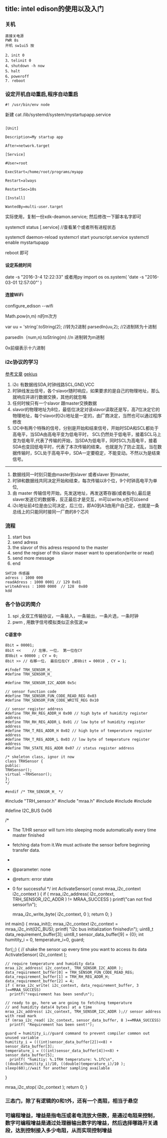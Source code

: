 title: intel edison的使用以及入门
-----

### 关机
```
直接关电源 
PWR 8s
开机 sw1ui5 按

2、init 0 
3、telinit 0 
4、shutdown -h now 
5、halt
6、poweroff
7. reboot
```

### 设定开机自动重启,程序自动重启

```
#! /usr/bin/env node

```
新建  cat /lib/systemd/system/mystartupapp.service

```

[Unit]
 
Description=My startup app
 
After=network.target
 
[Service]
 
#User=root

ExecStart=/home/root/programs/myapp
 
Restart=always
 
RestartSec=10s
 
[Install]
 
WantedBy=multi-user.target
```

实际使用，复制一份xdk-deamon.service;
然后修改一下脚本名字即可

systemctl status [.service] //查看某个或者所有进程状态

systemctl daemon-reload
systemcrl start yourscript.service
systemctl enable mystartupapp

reboot
即可

#### 设定系统时间

date -s "2016-3-4 12:22:33"
或者用py 
import os 
os.system( 'date -s "2016-03-01 12:57:00"' )

#### 连接WiFi
configure_edison --wifi

Math.pow(n,m) n的m次方

var uu = 'string'.toString(2); //转为2进制
parsedIn(uu,2); //2进制转为十进制

parsedIn（num,n).toString(m) //n 进制转为m进制

0x前缀表示十六进制

### i2c协议的学习
[参考文章](http://www.robot-electronics.co.uk/i2c-tutorial)
[gekius](http://tec.gekius.com/page/2)

1. i2c 有数据线SDA,时钟线路SCL,GND,VCC
2. 时钟线发出信号，各个slavor随时响应，如果要求的是自己的物理地址，那么就响应并进行数据交换，其他的就忽略 
3. 任何时候只有一个slavor 跟master交换数据
4.  slavor的物理地址为8位，最低位决定对该slavor读取还是写，高7位决定它的物理地址，每个slavor的i2c地址是一定的，由厂商决定，当然也可以通过程序修改
5. I2C中有两个特殊的信号，分别是开始和结束信号，开始时SDA和SCL都处于高电平，当SDA由高电平变为低电平时，	SCL仍然处于低电平，接着SCL马上变为低电平,代表了传输的开始，当SDA为低电平，同时SCL为高电平，接着SDA也变回低电平时，代表了本次传输的结束。 也就是为了防止混乱，当在数据传输时，SCL处于高电平中，SDA一定要稳定，不能变动。不然以为是结束信号。

---
1. 数据线同一时刻只能由master到slaver 或者slaver 到master,
2. 时钟和数据线共同决定开始和结束，每次传输以8个位，9个时钟高电平为单位,
3. 由 master 传输信号开始，先发送地址，再发送寄存器(或者指令),最后是slaver发送它的数据等，反正最后才是交互，m可以write,s也可以send
4. i2c地址前4位是由公司决定，后三位，即A0到A3由用户自己定，也就是一条总线上的只能同时接同一厂商的8个芯片

### 流程
1. start bus
2. send adress
3. the slavor of this adress respond to the master
4. send the regiser of this slavor maser want to operation(write or read)
5. send more message
6. end

```
SHT20 传感器
adress : 1000 000 
readAdress : 1000 0001 // 129 0x81
writeAdress : 1000 0000  // 128  0x80
kdd
```

### 各个协议的简介
1. spi ,全双工传输协议，一条输入，一条输出，一条片选，一条时钟
2. pwm , 用数字信号模拟类似正余弦波;w


#### C语言中
```
8bit = 00001;
8bit <<     // 左移，一位， 第一位在CY
即8bit = 00000 ; CY = 0;
8bit >> // 右移一位， 最后位在CY ,即8bit = 00010 , CY = 1; 
```


```
#ifndef TRH_SENSOR_H_
#define TRH_SENSOR_H_
 
#define TRH_SENSOR_I2C_ADDR 0x5c
 
// sensor function code
#define TRH_SENSOR_FUN_CODE_READ_REG 0x03
#define TRH_SENSOR_FUN_CODE_WRITE_REG 0x10
 
// sensor register address
#define TRH_RH_REG_ADDR_H 0x00 // high byte of humidity register address
#define TRH_RH_REG_ADDR_L 0x01 // low byte of humidity register address
#define TRH_T_REG_ADDR_H 0x02 // high byte of temperature register address
#define TRH_T_REG_ADDR_L 0x03 // low byte of temperature register address
#define TRH_STATE_REG_ADDR 0x07 // status register address
 
/* skeleton class, ignor it now
class TRHSensor {
public:
TRHSensor();
virtual ~TRHSensor();
};
*/
 
#endif /* TRH_SENSOR_H_ */
```
#include "TRH_sensor.h"
#include "mraa.h"
#include 
#include 
#include 
 
#define I2C_BUS 0x06
 
/*
* The T/HR sensor will turn into sleeping mode automatically every time master finished
* fetching data from it.We must activate the sensor before beginning transfer data.
*
* @parameter: none
* @return: error state
* 0 for successful
*/
int ActivateSensor( const mraa_i2c_context i2c_context )
{
  if ( mraa_i2c_address( i2c_context, TRH_SENSOR_I2C_ADDR ) != MRAA_SUCCESS )
    printf("can not find sensor!\n");
 
  mraa_i2c_write_byte( i2c_context, 0 );
  return 0;
}
 
int main()
{
  mraa_init();
  mraa_i2c_context i2c_context = mraa_i2c_init(I2C_BUS);
    printf( "i2c bus initialization finished\n");
  uint8_t data_requirement_buffer[3];
  uint8_t sensor_data_buffer[9] = {0};
  int humitity_i = 0, temperature_i=0, guard;
 
  for(;;)
  {
    // shake the sensor up every time you want to access its data
    ActivateSensor( i2c_context );
 
    // require temperature and humidity data
    mraa_i2c_address( i2c_context, TRH_SENSOR_I2C_ADDR );
    data_requirement_buffer[0] = TRH_SENSOR_FUN_CODE_READ_REG;
    data_requirement_buffer[1] = TRH_RH_REG_ADDR_H;
    data_requirement_buffer[2] = 4;
    if ( mraa_i2c_write( i2c_context, data_requirement_buffer, 3 )==MRAA_SUCCESS)
      printf("requirement has been send\n");
 
    // ready to go, here we are going to fetching temperature
    // and humidity data(4 bytes) at a time
    mraa_i2c_address( i2c_context, TRH_SENSOR_I2C_ADDR );// sensor address with read mark
    if (mraa_i2c_read( i2c_context, sensor_data_buffer, 8 )==MRAA_SUCCESS)
      printf( "Requirement has been sent!");
 
    guard = humitity_i;//guard command to prevent compiler common out unused variable
    humitity_i = (((int)sensor_data_buffer[2])<<8) + sensor_data_buffer[3];
    temperature_i = (((int)sensor_data_buffer[4])<<8) + sensor_data_buffer[5];
      printf( "humitiy: %.1fRH temperature: %.1fC\n", ((double)humitity_i)/10, ((double)temperature_i)/10 );
    sleep(60);//wait for another sampling available
  }
 
  mraa_i2c_stop( i2c_context );
  return 0;
}



### 三态门，除了有逻辑的0和1外，还有一个高阻，相当于悬空

### 可编程增益，增益是指电压或者电流放大倍数，是通过电阻来控制，数字可编程增益是通过处理器输出数字的增益，然后选择哪路开关通段，达到控制接入多少电阻，从而实现控制增益
